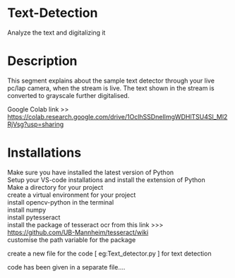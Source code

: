 # Text-Detection
Analyze the text and digitalizing it

# Description 
This segment explains about the sample text detector through your live pc/lap camera, when the stream is live.
The text shown in the stream is converted to grayscale further digitalised.

Google Colab link >> https://colab.research.google.com/drive/1OclhSSDneIlmgWDHlTSU4Sl_Ml2RjVsg?usp=sharing

# Installations
  Make sure you have installed the latest version of Python  
  Setup your VS-code installations and install the extension of Python  
  Make a directory for your project  
  create a virtual environment for your project  
  install opencv-python in the terminal  
  install numpy  
  install pytesseract  
  install the package of tesseract ocr from this link >>> https://github.com/UB-Mannheim/tesseract/wiki  
  customise the path variable for the package  

  create a new file for the code [ eg:Text_detector.py ] for text detection  

  code has been given in a separate file....
  
